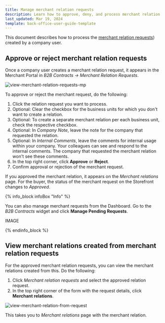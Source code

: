 ```yaml
---
title: Manage merchant relation requests
description: Learn how to approve, deny, and process merchant relation requests in the Merchant Portal
last_updated: Mar 19, 2024
template: back-office-user-guide-template
---
```

This document describes how to process the [merchant relation requests](/docs/pbc/all/merchant-management/{{page.version}}/marketplace/merchant-b2b-contracts-feature-overview.html)) created by a company user.

## Approve or reject merchant relation requests

Once a company user creates a merchant relation request, it appears in the Merchant Portal in *B2B Contracts -> Merchant Relation Requests*.

![view-merchant-relation-requests-mp](https://spryker.s3.eu-central-1.amazonaws.com/docs/pbc/all/merchant-management/merchant-relations-in-merchant-portal/manage-merchant-relation-requests/view-merchant-relation-requests-mp.png)

To approve or reject the merchant request, do the following:

1. Click the relation request you want to process.
2. Optional: Clear the checkbox for the business units for which you don't want to create a relation.
3. Optional: To create a separate merchant relation per each business unit, check the respective checkbox.
4. Optional: In *Company Note*, leave the note for the company that requested the relation.
5. Optional: In *Internal Comments*, leave the comments for internal usage within your company. Your colleagues can see and respond to the internal comments. The company that requested the merchant relation won't see these comments.
6. In the top right corner, click **Approve** or **Reject**.
7. Confirm approval or rejection of the merchant request.

If you approved the merchant relation, it appears on the *Merchant relations* page. For the buyer, the status of the merchant request on the Storefront changes to *Approved*.

{% info_block infoBox "Info" %}

You can also manage merchant requests from the Dashboard. Go to the *B2B Contracts* widget and click **Manage Pending Requests**.

IMAGE

{% endinfo_block %}

## View merchant relations created from merchant relation requests

For the approved merchant relation requests, you can view the merchant relations created from this. Do the following:

1. Click *Merchant relation requests* and select the approved relation request. 
2. In the top right corner of the form with the request details, click **Merchant relations**.

![view-merchant-relation-from-request](https://spryker.s3.eu-central-1.amazonaws.com/docs/pbc/all/merchant-management/merchant-relations-in-merchant-portal/manage-merchant-relation-requests/view-merchant-relation-from-request.png)

This takes you to *Merchant relations* page with the merchant relation.




